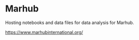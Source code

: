 # Marhub
Hosting notebooks and data files for data analysis for Marhub.

https://www.marhubinternational.org/
